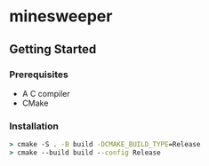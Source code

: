 # minesweeper

## Getting Started

### Prerequisites

* A C compiler
* CMake

### Installation

```cmd
> cmake -S . -B build -DCMAKE_BUILD_TYPE=Release
> cmake --build build --config Release
```
